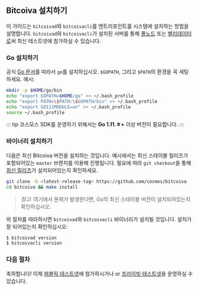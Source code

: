 ## Bitcoiva 설치하기

이 가이드는 `bitcoivad`와 `bitcoivacli`를 엔트리포인트를 시스템에 설치하는 방법을 설명합니다. `bitcoivad`와 `bitcoivacli`가 설치된 서버를 통해 [풀노드](./join-testnet.md#run-a-full-node) 또는 [밸리데이터로](./validators/validator-setup.md)써 최신 테스트넷에 참가하실 수 있습니다.

### Go 설치하기

공식 [Go 문서](https://golang.org/doc/install)를 따라서 `go`를 설치하십시오. `$GOPATH`, 그리고 `$PATH`의 환경을 꼭 세팅하세요. 예시: 

```bash
mkdir -p $HOME/go/bin
echo "export GOPATH=$HOME/go" >> ~/.bash_profile
echo "export PATH=\$PATH:\$GOPATH/bin" >> ~/.bash_profile
echo "export GO111MODULE=on" >> ~/.bash_profile
source ~/.bash_profile
```

::: tip
코스모스 SDK를 운영하기 위해서는 **Go 1.11.ㅎ+** 이상 버전이 필요합니다.
:::

### 바이너리 설치하기

다음은 최신 Bitcoiva 버전을 설치하는 것입니다. 예시에서는 최신 스테이블 릴리즈가 포함되어있는 `master` 브랜치를 이용해 진행됩니다. 필요에 따라 `git checkout`을 통해 [최신 릴리즈](https://github.com/BITCOIVA/Bitcoiva-sdk/releases)가 설치되어있는지 확인하세요.

```bash
git clone -b <latest-release-tag> https://github.com/cosmos/bitcoiva
cd bitcoiva && make install
```

> *참고*: 여기에서 문제가 발생한다면, Go의 최신 스테이블 버전이 설치되어있는지 확인하십시오.

위 절차를 따라하시면 `bitcoivad`와 `bitcoivacli` 바이너리가 설치될 것입니다. 설치가 잘 되어있는지 확인하십시오:


```bash
$ bitcoivad version
$ bitcoivacli version
```

### 다음 절차

축하합니다! 이제 [퍼블릭 테스트넷](./join-testnet.md)에 참가하시거나 or [프라이빗 테스트넷](./deploy-testnet.md)을 운영하실 수 있습니다.
